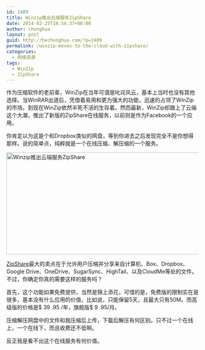 ```yaml
---
id: 2409
title: Winzip推出云端服务ZipShare
date: 2014-02-25T18:54:37+08:00
author: chonghua
layout: post
guid: http://hechonghua.com/?p=2409
permalink: /winzip-moves-to-the-cloud-with-zipshare/
categories:
  - 网络资源
tags:
  - WinZip
  - ZipShare
---
```

作为压缩软件的老前辈，WinZip在当年可谓是叱诧风云，基本上当时也没有其他选择。当WinRAR出道后，凭借着易用和更为强大的功能，迅速的占领了WinZip的市场。到现在WinZip依然半死不活的生存着。然而最新，WinZip却跟上了云端这个大潮，推出了新版的ZipShare在线服务，以前则是作为Facebook的一个应用。

<!--more-->

你肯定以为这是个和Dropbox类似的网盘，等到你进去之后发现完全不是你想得那样。说的简单点，纯粹就是一个在线压缩、解压缩的一个服务。

<img src="http://chonghua-1251666171.cos.ap-shanghai.myqcloud.com/zipshare.png" width="600" height="268" alt="Winzip推出云端服务ZipShare" /> 

<a href="http://www.zipshare.com/" target="_blank">ZipShare</a>最大的卖点在于允许用户压缩并分享来自计算机、Box、Dropbox、Google Drive、OneDrive、SugarSync、HighTail、以及CloudMe等处的文件。不过，你确定你真的需要这样的服务吗？

首先，这个功能如果免费提供，当然是锦上添花，可惜的是，免费版的限制实在是很多，基本没有什么应用的价值，比如说，只能保留5天，且最大只有50M。而高级版的价格是$ 39 .95 /年，旗舰版$ 9 .95/月。

压缩解压网盘中的文件和我压缩后上传，下载后解压有何区别。只不过一个在线上，一个在线下，而且收费还不低啊。

反正我是看不出这个在线服务有何价值。